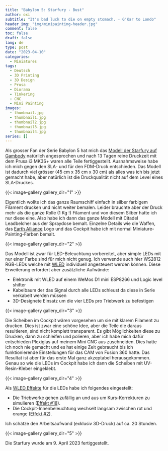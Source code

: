 ```yaml
---
title: "Babylon 5: Starfury - Bust"
author: oxi
subtitle: "It's bad luck to die on empty stomach. - G'Kar to Londo"
header_img: "img/minipainting-header.jpg"
comment: false
toc: false
draft: false
lang: de
type: post
date: "2023-04-10"
categories:
  - Miniatures
tags:
  - Deutsch
  - 3D Printing
  - 3D Design
  - Prusa
  - Diorama
  - Tinkering
  - CNC
  - Mini Painting
images:
  - thumbnail.jpg
  - thumbnail1.jpg
  - thumbnail2.jpg
  - thumbnail3.jpg
  - thumbnail4.jpg
series: []
---
```

Als grosser Fan der Serie Babylon 5 hat mich das [Modell der Starfury auf Gambody](http://gambody.com/3d-models/starfury) natürlich angesprochen und nach 13 Tagen reine Druckzeit mit dem Prusa i3 MK3S+ waren alle Teile fertiggestellt. Ausnahmsweise habe ich mich gegen den SLA- und für den FDM-Druck entschieden. Das Modell ist dadurch viel grösser (45 cm x 35 cm x 30 cm) als alles was ich bis jetzt gemacht habe, aber natürlich ist die Druckqualität nicht auf dem Level eines SLA-Druckes.

{{< image-gallery gallery_dir="1" >}}

Eigentlich wollte ich das ganze Raumschiff einfach in silber farbigem Filament drucken und nicht weiter bemalen. Leider brauchte aber der Druck mehr als die ganze Rolle (1 Kg !) Filament und von diesem Silber hatte ich nur diese eine. Also habe ich dann das ganze Modell mit Citadel Leadbelcher aus der Spraydose bemalt. Einzelne Details wie die Waffen, das [Earth Alliance](https://babylon5.fandom.com/wiki/Earth_Alliance) Logo und das Cockpit habe ich mit normal Miniature-Painting-Farben bemalt.

{{< image-gallery gallery_dir="2" >}}

Das Modell ist zwar für LED-Beleuchtung vorbereitet, aber simple LEDs mit nur einer Farbe sind für mich nicht genug. Ich verwende auch hier WS2812 RGB-LEDs welche mit [WLED](https://kno.wled.ge) individuell angesteuert werden können. Diese Erweiterung erfordert aber zusätzliche Aufwände:
* Elektronik mit WLED auf einem WeMos D1 mini ESP8266 und Logic level shifter
* Kabelbaum der das Signal durch alle LEDs schleust da diese in Serie verkabelt werden müssen
* 3D-Designete Einsatz um die vier LEDs pro Triebwerk zu befestigen

{{< image-gallery gallery_dir="3" >}}

Die Scheiben im Cockpit wären vorgesehen um sie mit klarem Filament zu drucken. Dies ist zwar eine schöne Idee, aber die Teile die daraus resultieren, sind nicht komplett transparent. Es gibt Möglichkeiten diese zu Drucken, dann zu schleifen und polieren, aber ich habe mich dafür entschieden Plexiglas auf meinem Mini CNC aus zuschneiden. Dies hatte ich noch nie gemacht und es hat einige Zeit gebraucht bis ich funktionierende Einstellungen für das CAM von Fusion 360 hatte. Das Resultat ist aber für das erste Mal ganz akzeptabel herausgekommen. Genau so wie die LEDs im Cockpit habe ich dann die Scheiben mit UV-Resin-Kleber eingeklebt.

{{< image-gallery gallery_dir="4" >}}

Als [WLED Effekte](https://kno.wled.ge/features/effects/
) für die LEDs habe ich folgendes eingestellt:
* Die Triebwerke gehen zufällig an und aus um Kurs-Korrekturen zu simulieren ([Effekt #18](https://kno.wled.ge/features/effects/)).
* Die Cockpit-Innenbeleuchtung wechselt langsam zwischen rot und orange ([Effekt #2](https://kno.wled.ge/features/effects/)).

Ich schätze den Arbeitsaufwand (exklusiv 3D-Druck) auf ca. 20 Stunden.

{{< image-gallery gallery_dir="5" >}}

Die Starfury wurde am 9. April 2023 fertiggestellt.
